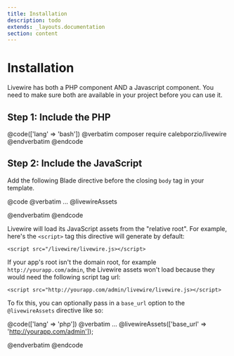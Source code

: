 ```yaml
---
title: Installation
description: todo
extends: _layouts.documentation
section: content
---
```


# Installation

Livewire has both a PHP component AND a Javascript component. You need to make sure both are available in your project before you can use it.

## Step 1: Include the PHP
@code(['lang' => 'bash'])
@verbatim
composer require calebporzio/livewire
@endverbatim
@endcode

## Step 2: Include the JavaScript
Add the following Blade directive before the closing `body` tag in your template.

@code
@verbatim
    ...
    @livewireAssets
</body>
</html>
@endverbatim
@endcode

Livewire will load its JavaScript assets from the "relative root". For example, here's the `<script>` tag this directive will generate by default:

`<script src="/livewire/livewire.js></script>`

If your app's root isn't the domain root, for example `http://yourapp.com/admin`, the Livewire assets won't load because they would need the following script tag url:

`<script src="http://yourapp.com/admin/livewire/livewire.js></script>`

To fix this, you can optionally pass in a `base_url` option to the `@livewireAssets` directive like so:

@code(['lang' => 'php'])
@verbatim
    ...
    @livewireAssets(['base_url' => 'http://yourapp.com/admin']);
</body>
</html>
@endverbatim
@endcode

